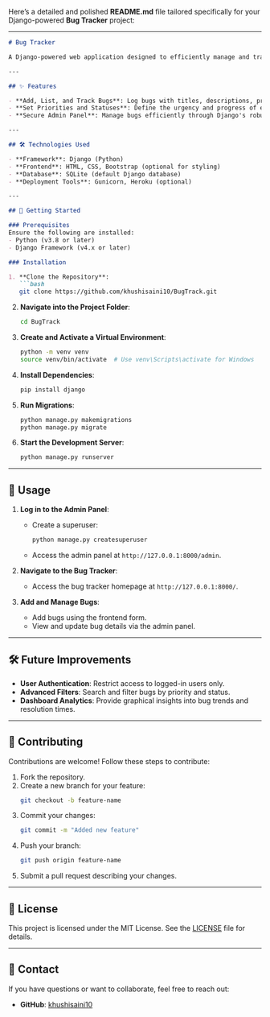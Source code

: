 Here’s a detailed and polished **README.md** file tailored specifically for your Django-powered **Bug Tracker** project:

---

```markdown
# Bug Tracker

A Django-powered web application designed to efficiently manage and track bugs in software projects. This project simplifies bug logging, prioritization, and status management, providing an organized approach to software maintenance.

---

## ✨ Features

- **Add, List, and Track Bugs**: Log bugs with titles, descriptions, priorities, and statuses.
- **Set Priorities and Statuses**: Define the urgency and progress of each bug.
- **Secure Admin Panel**: Manage bugs efficiently through Django's robust admin interface.

---

## 🛠️ Technologies Used

- **Framework**: Django (Python)
- **Frontend**: HTML, CSS, Bootstrap (optional for styling)
- **Database**: SQLite (default Django database)
- **Deployment Tools**: Gunicorn, Heroku (optional)

---

## 🚀 Getting Started

### Prerequisites
Ensure the following are installed:
- Python (v3.8 or later)
- Django Framework (v4.x or later)

### Installation

1. **Clone the Repository**:
   ```bash
   git clone https://github.com/khushisaini10/BugTrack.git
   ```
2. **Navigate into the Project Folder**:
   ```bash
   cd BugTrack
   ```
3. **Create and Activate a Virtual Environment**:
   ```bash
   python -m venv venv
   source venv/bin/activate  # Use venv\Scripts\activate for Windows
   ```
4. **Install Dependencies**:
   ```bash
   pip install django
   ```
5. **Run Migrations**:
   ```bash
   python manage.py makemigrations
   python manage.py migrate
   ```
6. **Start the Development Server**:
   ```bash
   python manage.py runserver
   ```

---

## 📝 Usage

1. **Log in to the Admin Panel**:
   - Create a superuser:
     ```bash
     python manage.py createsuperuser
     ```
   - Access the admin panel at `http://127.0.0.1:8000/admin`.

2. **Navigate to the Bug Tracker**:
   - Access the bug tracker homepage at `http://127.0.0.1:8000/`.

3. **Add and Manage Bugs**:
   - Add bugs using the frontend form.
   - View and update bug details via the admin panel.

---

## 🛠️ Future Improvements

- **User Authentication**: Restrict access to logged-in users only.
- **Advanced Filters**: Search and filter bugs by priority and status.
- **Dashboard Analytics**: Provide graphical insights into bug trends and resolution times.

---

## 🤝 Contributing

Contributions are welcome! Follow these steps to contribute:
1. Fork the repository.
2. Create a new branch for your feature:
   ```bash
   git checkout -b feature-name
   ```
3. Commit your changes:
   ```bash
   git commit -m "Added new feature"
   ```
4. Push your branch:
   ```bash
   git push origin feature-name
   ```
5. Submit a pull request describing your changes.

---

## 📜 License

This project is licensed under the MIT License. See the [LICENSE](LICENSE) file for details.

---

## 📧 Contact

If you have questions or want to collaborate, feel free to reach out:
- **GitHub**: [khushisaini10](https://github.com/khushisaini10)
```

